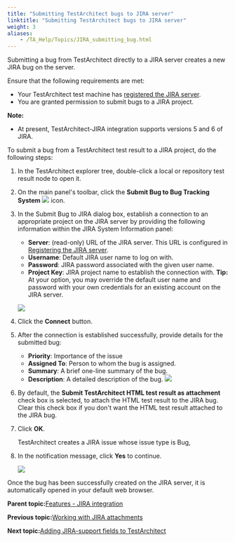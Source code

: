 ```yaml
--- 
title: "Submitting TestArchitect bugs to JIRA server"
linktitle: "Submitting TestArchitect bugs to JIRA server"
weight: 3
aliases: 
    - /TA_Help/Topics/JIRA_submitting_bug.html
---
```


Submitting a bug from TestArchitect directly to a JIRA server creates a new JIRA bug on the server.

Ensure that the following requirements are met:

-   Your TestArchitect test machine has [registered the JIRA server](/TA_Help/Topics/JIRA_registering.html).
-   You are granted permission to submit bugs to a JIRA project.

**Note:**

-   At present, TestArchitect-JIRA integration supports versions 5 and 6 of JIRA.

To submit a bug from a TestArchitect test result to a JIRA project, do the following steps:

1.  In the TestArchitect explorer tree, double-click a local or repository test result node to open it.

2.  On the main panel's toolbar, click the **Submit Bug to Bug Tracking System** ![](/images//Images/Submit_bug_to_JIRA_icon.png) icon.

3.  In the Submit Bug to JIRA dialog box, establish a connection to an appropriate project on the JIRA server by providing the following information within the JIRA System Information panel:

    -   **Server**: \(read-only\) URL of the JIRA server. This URL is configured in [Registering the JIRA server](/TA_Help/Topics/JIRA_registering.html#step_wxv_tc5_2m).
    -   **Username**: Default JIRA user name to log on with.
    -   **Password**: JIRA password associated with the given user name.
    -   **Project Key**: JIRA project name to establish the connection with.
    **Tip:** At your option, you may override the default user name and password with your own credentials for an existing account on the JIRA server.

    ![](/images//Images/Submit_bug_to_JIRA_dlg.png)

4.  Click the **Connect** button.

5.  After the connection is established successfully, provide details for the submitted bug:

    -   **Priority**: Importance of the issue
    -   **Assigned To**: Person to whom the bug is assigned.
    -   **Summary**: A brief one-line summary of the bug.
    -   **Description**: A detailed description of the bug.
    ![](/images//Images/Submit_bug_to_JIRA_dlg_General_Bug_Information.png)

6.  By default, the **Submit TestArchitect HTML test result as attachment** check box is selected, to attach the HTML test result to the JIRA bug. Clear this check box if you don't want the HTML test result attached to the JIRA bug.

7.  Click **OK**.

    TestArchitect creates a JIRA issue whose issue type is Bug,

8.  In the notification message, click **Yes** to continue.

    ![](/images//Images/Submit_bug_to_JIRA_confirmation.png)


Once the bug has been successfully created on the JIRA server, it is automatically opened in your default web browser.

**Parent topic:**[Features - JIRA integration](/TA_Help/Topics/JIRA_features.html)

**Previous topic:**[Working with JIRA attachments](/TA_Help/Topics/Bug_working_attachments.html)

**Next topic:**[Adding JIRA-support fields to TestArchitect](/TA_Help/Topics/Bugs_defined_field_TA.html)

